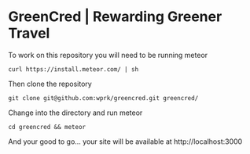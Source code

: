 GreenCred | Rewarding Greener Travel
==================

To work on this repository you will need to be running meteor

```curl https://install.meteor.com/ | sh```

Then clone the repository

```git clone git@github.com:wprk/greencred.git greencred/```

Change into the directory and run meteor

```cd greencred && meteor```

And your good to go... your site will be available at http://localhost:3000
